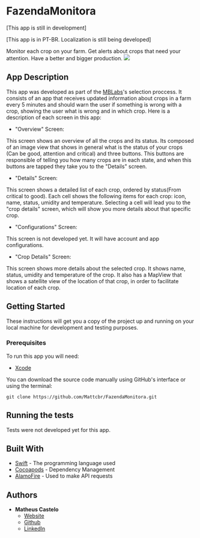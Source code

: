 # FazendaMonitora
[This app is still in development]

[This app is in PT-BR. Localization is still being developed]

Monitor each crop on your farm. Get alerts about crops that need your attention. Have a better and bigger production. 
![](https://mattcbr.github.io/imgs/Projects/Apps/Farm.png)

## App Description

This app was developed as part of the [MBLabs](http://mblabs.com.br/)'s selection proccess. It consists of an app that receives updated information about crops in a farm every 5 minutes and should warn the user if something is wrong with a crop, showing the user what is wrong and in which crop. Here is a description of each screen in this app:

* "Overview" Screen:

This screen shows an overview of all the crops and its status. Its composed of an image view that shows in general what is the status of your crops (Can be good, attention and critical) and three buttons. This buttons are responsible of telling you how many crops are in each state, and when this buttons are tapped they take you to the "Details" screen.

* "Details" Screen:

This screen shows a detailed list of each crop, ordered by status(From critical to good). Each cell shows the following items for each crop: icon, name, status, umidity and temperature. Selecting a cell will lead you to the "crop details" screen, which will show you more details about that specific crop.

* "Configurations" Screen:

This screen is not developed yet. It will have account and app configurations.

* "Crop Details" Screen:

This screen shows more details about the selected crop. It shows name, status, umidity and temperature of the crop. It also has a MapView that shows a satellite view of the location of that crop, in order to facilitate location of each crop.

## Getting Started

These instructions will get you a copy of the project up and running on your local machine for development and testing purposes.

### Prerequisites

To run this app you will need:
* [Xcode](https://developer.apple.com/xcode/)

You can download the source code manually using GitHub's interface or using the terminal:

```
git clone https://github.com/Mattcbr/FazendaMonitora.git
```

## Running the tests

Tests were not developed yet for this app.

## Built With

* [Swift](https://developer.apple.com/swift/) - The programming language used
* [Cocoapods](https://cocoapods.org/) - Dependency Management
* [AlamoFire](https://github.com/Alamofire/Alamofire) - Used to make API requests

## Authors

* **Matheus Castelo**
  - [Website](https://mattcbr.github.io/)
  - [Github](https://github.com/Mattcbr)
  - [LinkedIn](https://www.linkedin.com/in/matheuscastelo/)
